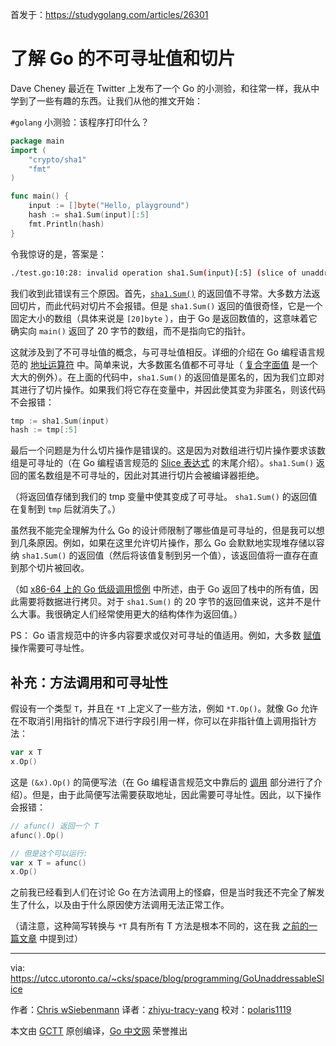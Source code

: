 首发于：https://studygolang.com/articles/26301

# 了解 Go 的不可寻址值和切片

Dave Cheney 最近在 Twitter 上发布了一个 Go 的小测验，和往常一样，我从中学到了一些有趣的东西。让我们从他的推文开始：

`#golang` 小测验：该程序打印什么？

```go
package main
import (
    "crypto/sha1"
    "fmt"
)

func main() {
    input := []byte("Hello, playground")
    hash := sha1.Sum(input)[:5]
    fmt.Println(hash)
}
```

令我惊讶的是，答案是：

```bash
./test.go:10:28: invalid operation sha1.Sum(input)[:5] (slice of unaddressable value)
```

我们收到此错误有三个原因。首先，[`sha1.Sum()`](https://golang.org/pkg/crypto/sha1/#Sum) 的返回值不寻常。大多数方法返回切片，而此代码对切片不会报错。但是 `sha1.Sum()` 返回的值很奇怪，它是一个固定大小的数组（具体来说是 `[20]byte` ），由于 Go 是返回数值的，这意味着它确实向 `main()` 返回了 20 字节的数组，而不是指向它的指针。

这就涉及到了不可寻址值的概念，与可寻址值相反。详细的介绍在 Go 编程语言规范的 [地址运算符](https://golang.org/ref/spec#Address_operators) 中。简单来说，大多数匿名值都不可寻址（ [复合字面值](https://golang.org/ref/spec#Composite_literals) 是一个大大的例外）。在上面的代码中，`sha1.Sum()` 的返回值是匿名的，因为我们立即对其进行了切片操作。如果我们将它存在变量中，并因此使其变为非匿名，则该代码不会报错：

```go
tmp := sha1.Sum(input)
hash := tmp[:5]
```

最后一个问题是为什么切片操作是错误的。这是因为对数组进行切片操作要求该数组是可寻址的（在 Go 编程语言规范的 [Slice 表达式](https://golang.org/ref/spec#Slice_expressions) 的末尾介绍）。`sha1.Sum()` 返回的匿名数组是不可寻址的，因此对其进行切片会被编译器拒绝。

（将返回值存储到我们的 tmp 变量中使其变成了可寻址。 `sha1.Sum()` 的返回值在复制到 `tmp` 后就消失了。）

虽然我不能完全理解为什么 Go 的设计师限制了哪些值是可寻址的，但是我可以想到几条原因。例如，如果在这里允许切片操作，那么 Go 会默默地实现堆存储以容纳 `sha1.Sum()` 的返回值（然后将该值复制到另一个值），该返回值将一直存在直到那个切片被回收。

（如 [x86-64 上的 Go 低级调用惯例](https://science.raphael.poss.name/go-calling-convention-x86-64.html#arguments-and-return-value) 中所述，由于 Go 返回了栈中的所有值，因此需要将数据进行拷贝。对于 `sha1.Sum()` 的 20 字节的返回值来说，这并不是什么大事。我很确定人们经常使用更大的结构体作为返回值。）

PS： Go 语言规范中的许多内容要求或仅对可寻址的值适用。例如，大多数 [赋值](https://golang.org/ref/spec#Assignments) 操作需要可寻址性。

## 补充：方法调用和可寻址性

假设有一个类型 `T`，并且在 `*T` 上定义了一些方法，例如 `*T.Op()`。就像 Go 允许在不取消引用指针的情况下进行字段引用一样，你可以在非指针值上调用指针方法：

```go
var x T
x.Op()
```

这是 `(&x).Op()` 的简便写法（在 Go 编程语言规范文中靠后的 [调用](https://golang.org/ref/spec#Calls) 部分进行了介绍）。但是，由于此简便写法需要获取地址，因此需要可寻址性。因此，以下操作会报错：

```go
// afunc() 返回一个 T
afunc().Op()

// 但是这个可以运行:
var x T = afunc()
x.Op()
```

之前我已经看到人们在讨论 Go 在方法调用上的怪癖，但是当时我还不完全了解发生了什么，以及由于什么原因使方法调用无法正常工作。

（请注意，这种简写转换与 `*T` 具有所有 T 方法是根本不同的，这在我 [之前的一篇文章](https://utcc.utoronto.ca/~cks/space/blog/programming/GoInterfacesAutogenFuncs) 中提到过）

---

via: https://utcc.utoronto.ca/~cks/space/blog/programming/GoUnaddressableSlice

作者：[Chris wSiebenmann](https://utcc.utoronto.ca/~cks/space/People/ChrisSiebenmann)
译者：[zhiyu-tracy-yang](https://github.com/zhiyu-tracy-yang)
校对：[polaris1119](https://github.com/polaris1119)

本文由 [GCTT](https://github.com/studygolang/GCTT) 原创编译，[Go 中文网](https://studygolang.com/) 荣誉推出
